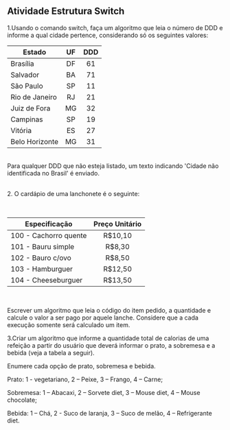 ## Atividade Estrutura Switch

1.Usando o comando switch, faça um algoritmo que leia o número de DDD e informe a qual cidade pertence, considerando só os seguintes valores: 

<div align="center">
  
  |        Estado       |  UF   | DDD   | 
  |  ------------------ | :---: | :---: | 
  | Brasília            | DF    | 61    | 
  | Salvador            | BA    | 71    | 
  | São Paulo           | SP    | 11    | 
  | Rio de Janeiro      | RJ    | 21    | 
  | Juiz de Fora        | MG    | 32    | 
  | Campinas            | SP    | 19    | 
  | Vitória             | ES    | 27    | 
  | Belo Horizonte      | MG    | 31    | 

</div>
<br>Para qualquer DDD que não esteja listado, um texto indicando 'Cidade não identificada no Brasil' é enviado.<br>


<br>2. O cardápio de uma lanchonete é o seguinte: 

<br><div align="center">
  
  |     Especificação     |  Preço Unitário  |
  |  ------------------   |       :---:      |  
  | 100 - Cachorro quente |      R$10,10     |  
  | 101 - Bauru simple    |      R$8,30      |
  | 102 - Bauro c/ovo     |      R$8,50      |  
  | 103 - Hamburguer      |      R$12,50     |  
  | 104 - Cheeseburguer   |      R$13,50     |

<br></div>
Escrever um algoritmo que leia o código do item pedido, a quantidade e calcule o valor a ser pago por aquele lanche. Considere que a cada execução somente será calculado um item.


3.Criar um algoritmo que informe a quantidade total de calorias de uma refeição a partir do usuário que deverá informar o prato, a sobremesa e a bebida (veja a tabela a seguir).

Enumere cada opção de prato, sobremesa e bebida.

Prato: 1 - vegetariano, 2 – Peixe, 3 – Frango, 4 – Carne;

Sobremesa: 1 – Abacaxi, 2 – Sorvete diet, 3 – Mouse diet, 4 – Mouse chocolate;

Bebida: 1 – Chá, 2 - Suco de laranja, 3 – Suco de melão, 4 – Refrigerante diet. 

